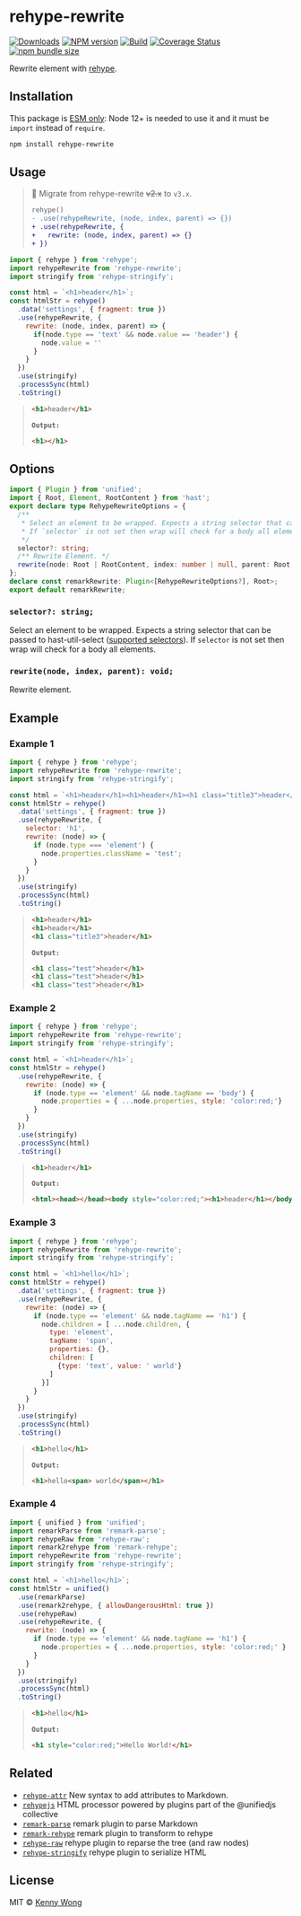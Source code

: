 rehype-rewrite
===

[![Downloads](https://img.shields.io/npm/dm/rehype-rewrite.svg?style=flat)](https://www.npmjs.com/package/rehype-rewrite)
[![NPM version](https://img.shields.io/npm/v/rehype-rewrite.svg?style=flat)](https://npmjs.org/package/rehype-rewrite)
[![Build](https://github.com/jaywcjlove/rehype-rewrite/actions/workflows/ci.yml/badge.svg)](https://github.com/jaywcjlove/rehype-rewrite/actions/workflows/ci.yml)
[![Coverage Status](https://jaywcjlove.github.io/rehype-rewrite/badges.svg)](https://jaywcjlove.github.io/rehype-rewrite/lcov-report/)
[![npm bundle size](https://img.shields.io/bundlephobia/minzip/rehype-rewrite)](https://bundlephobia.com/result?p=rehype-rewrite)

Rewrite element with [rehype](https://github.com/rehypejs/rehype).

## Installation

This package is [ESM only](https://gist.github.com/sindresorhus/a39789f98801d908bbc7ff3ecc99d99c): Node 12+ is needed to use it and it must be `import` instead of `require`.

```bash
npm install rehype-rewrite
```

## Usage

> 🚧  Migrate from rehype-rewrite ~~v2.x~~<!--rehype:style=color: red;--> to `v3.x`<!--rehype:style=background-color: #4caf50; color: #fff;-->.
> 
> ```diff
> rehype()
> - .use(rehypeRewrite, (node, index, parent) => {})
> + .use(rehypeRewrite, {
> +   rewrite: (node, index, parent) => {}
> + })
> ```
<!--rehype:style=border-left-color: #fddf4c;-->

```js
import { rehype } from 'rehype';
import rehypeRewrite from 'rehype-rewrite';
import stringify from 'rehype-stringify';

const html = `<h1>header</h1>`;
const htmlStr = rehype()
  .data('settings', { fragment: true })
  .use(rehypeRewrite, {
    rewrite: (node, index, parent) => {
      if(node.type == 'text' && node.value == 'header') {
        node.value = ''
      }
    }
  })
  .use(stringify)
  .processSync(html)
  .toString()
```

> ```html
> <h1>header</h1>
> ```
> **`Output:`** 
> 
> ```html
> <h1></h1>
> ```
> 

## Options

```ts
import { Plugin } from 'unified';
import { Root, Element, RootContent } from 'hast';
export declare type RehypeRewriteOptions = {
  /**
   * Select an element to be wrapped. Expects a string selector that can be passed to hast-util-select ([supported selectors](https://github.com/syntax-tree/hast-util-select/blob/master/readme.md#support)).
   * If `selector` is not set then wrap will check for a body all elements.
   */
  selector?: string;
  /** Rewrite Element. */
  rewrite(node: Root | RootContent, index: number | null, parent: Root | Element | null): void;
};
declare const remarkRewrite: Plugin<[RehypeRewriteOptions?], Root>;
export default remarkRewrite;
```

### `selector?: string;`

Select an element to be wrapped. Expects a string selector that can be passed to hast-util-select ([supported selectors](https://github.com/syntax-tree/hast-util-select/blob/master/readme.md#support)). If `selector` is not set then wrap will check for a body all elements.

### `rewrite(node, index, parent): void;`

Rewrite element.

## Example

### Example 1

```js
import { rehype } from 'rehype';
import rehypeRewrite from 'rehype-rewrite';
import stringify from 'rehype-stringify';

const html = `<h1>header</h1><h1>header</h1><h1 class="title3">header</h1>`;
const htmlStr = rehype()
  .data('settings', { fragment: true })
  .use(rehypeRewrite, {
    selector: 'h1',
    rewrite: (node) => {
      if (node.type === 'element') {
        node.properties.className = 'test';
      }
    }
  })
  .use(stringify)
  .processSync(html)
  .toString()
```

> ```html
> <h1>header</h1>
> <h1>header</h1>
> <h1 class="title3">header</h1>
> ```
> **`Output:`** 
> 
> ```html
> <h1 class="test">header</h1>
> <h1 class="test">header</h1>
> <h1 class="test">header</h1>
> ```
>

### Example 2

```js
import { rehype } from 'rehype';
import rehypeRewrite from 'rehype-rewrite';
import stringify from 'rehype-stringify';

const html = `<h1>header</h1>`;
const htmlStr = rehype()
  .use(rehypeRewrite, {
    rewrite: (node) => {
      if (node.type == 'element' && node.tagName == 'body') {
        node.properties = { ...node.properties, style: 'color:red;'}
      }
    }
  })
  .use(stringify)
  .processSync(html)
  .toString()
```

> ```html
> <h1>header</h1>
> ```
> **`Output:`** 
> 
> ```html
> <html><head></head><body style="color:red;"><h1>header</h1></body></html>
> ```
>

### Example 3

```js
import { rehype } from 'rehype';
import rehypeRewrite from 'rehype-rewrite';
import stringify from 'rehype-stringify';

const html = `<h1>hello</h1>`;
const htmlStr = rehype()
  .data('settings', { fragment: true })
  .use(rehypeRewrite, {
    rewrite: (node) => {
      if (node.type == 'element' && node.tagName == 'h1') {
        node.children = [ ...node.children, {
          type: 'element',
          tagName: 'span',
          properties: {},
          children: [
            {type: 'text', value: ' world'}
          ]
        }]
      }
    }
  })
  .use(stringify)
  .processSync(html)
  .toString()
```

> ```html
> <h1>hello</h1>
> ```
> **`Output:`** 
> 
> ```html
> <h1>hello<span> world</span></h1>
> ```
> 

### Example 4

```js
import { unified } from 'unified';
import remarkParse from 'remark-parse';
import rehypeRaw from 'rehype-raw';
import remark2rehype from 'remark-rehype';
import rehypeRewrite from 'rehype-rewrite';
import stringify from 'rehype-stringify';

const html = `<h1>hello</h1>`;
const htmlStr = unified()
  .use(remarkParse)
  .use(remark2rehype, { allowDangerousHtml: true })
  .use(rehypeRaw)
  .use(rehypeRewrite, {
    rewrite: (node) => {
      if (node.type == 'element' && node.tagName == 'h1') {
        node.properties = { ...node.properties, style: 'color:red;' }
      }
    }
  })
  .use(stringify)
  .processSync(html)
  .toString()
```

> ```html
> <h1>hello</h1>
> ```
>
> **`Output:`** 
> 
> ```html
> <h1 style="color:red;">Hello World!</h1>
> ```
> 

## Related

- [`rehype-attr`](https://github.com/jaywcjlove/rehype-attr) New syntax to add attributes to Markdown.
- [`rehypejs`](https://github.com/rehypejs/rehype) HTML processor powered by plugins part of the @unifiedjs collective
- [`remark-parse`](https://www.npmjs.com/package/remark-parse) remark plugin to parse Markdown
- [`remark-rehype`](https://www.npmjs.com/package/remark-rehype) remark plugin to transform to rehype
- [`rehype-raw`](https://www.npmjs.com/package/rehype-raw) rehype plugin to reparse the tree (and raw nodes)
- [`rehype-stringify`](https://www.npmjs.com/package/rehype-stringify) rehype plugin to serialize HTML

## License

MIT © [Kenny Wong](https://github.com/jaywcjlove)
